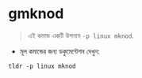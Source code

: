 # gmknod

> এই কমান্ড একটি উপনাম `-p linux mknod`.

- মূল কমান্ডের জন্য ডকুমেন্টেশন দেখুন:

`tldr -p linux mknod`
